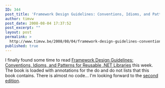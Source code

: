 ```yaml
---
ID: 344
post_title: 'Framework Design Guidelines: Conventions, Idioms, and Patterns for Reusable .NET Libraries'
author: timvw
post_date: 2008-08-04 17:37:52
post_excerpt: ""
layout: post
permalink: >
  http://www.timvw.be/2008/08/04/framework-design-guidelines-conventions-idioms-and-patterns-for-reusable-net-libraries/
published: true
---
```

<p>I finally found some time to read <a href="http://www.amazon.com/Framework-Design-Guidelines-Conventions-Development/dp/0321246756">Framework Design Guidelines: Conventions, Idioms, and Patterns for Reusable .NET Libraries</a> this week. The book is loaded with annotations for the do and do not lists that this book contains. There is almost no code... I'm looking forward to the <a href="http://www.amazon.com/Framework-Design-Guidelines-Conventions-Development/dp/0321545613/ref=sr_1_2?ie=UTF8&s=books&qid=1217864039&sr=1-2">second edition</a>.</p>